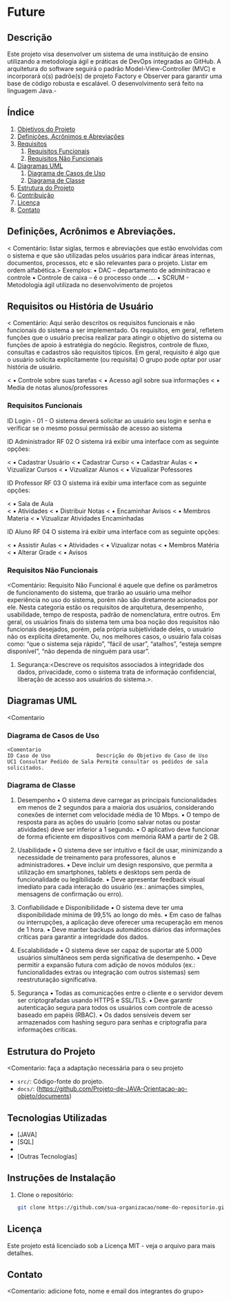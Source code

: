 # Future

## Descrição

Este projeto visa desenvolver um sistema de uma instituição de ensino utilizando a metodologia ágil e práticas de DevOps integradas ao GitHub. A arquitetura do software seguirá o padrão Model-View-Controller (MVC) e incorporará o(s) padrõe(s) de projeto  Factory e Observer para garantir uma base de código robusta e escalável. O desenvolvimento será feito na linguagem Java.-

## Índice

1. [Objetivos do Projeto](#objetivo)
2. [Definições, Acrônimos e Abreviações](#definição)
3. [Requisitos](#requisitos)
   1. [Requisitos Funcionais](#rf)
   2. [Requisitos Não Funcionais](#rnf)
4. [Diagramas UML](#uml)
   1. [Diagrama de Casos de Uso](#uc)
   2. [Diagrama de Classe](#classe)
5. [Estrutura do Projeto](#estrutura)
6. [Contribuição](#contribuição)
7. [Licença](#licença)
8. [Contato](#contato)

## Definições, Acrônimos e Abreviações.
< Comentário: listar siglas, termos e abreviações que estão envolvidas com o
sistema e que são utilizadas pelos usuários para indicar áreas internas, documentos,
processos, etc e são relevantes para o projeto. Listar em ordem alfabética.>
Exemplos:
▪ DAC – departamento de adminitracao e controle
▪ Controle de caixa – é o processo onde ....
▪ SCRUM - Metodologia ágil utilizada no desenvolvimento de projetos

## Requisitos ou História de Usuário
< Comentário: Aqui serão descritos os requisitos funcionais e não funcionais do
sistema a ser implementado. Os requisitos, em geral, refletem funções que o usuário
precisa realizar para atingir o objetivo do sistema ou funções de apoio à estratégia
do negócio. Registros, controle de fluxo, consultas e cadastros são requisitos típicos.
Em geral, requisito é algo que o usuário solicita explicitamente (ou requisita)
O grupo pode optar por usar história de usuário.

< ▪ Controle sobre suas tarefas
< ▪ Acesso agil sobre sua informações
< ▪ Media de notas alunos/professores

   ### Requisitos Funcionais
ID Login - 01 -  O sistema deverá solicitar ao usuário seu login e senha e verificar se o mesmo possui permissão de acesso ao sistema

ID Administrador RF 02 O sistema irá exibir uma interface com as seguinte opções:

< ▪ Cadastrar Usuário
< ▪ Cadastrar Curso
< ▪ Cadastrar Aulas
< ▪ Vizualizar Cursos
< ▪ Vizualizar Alunos
< ▪ Vizualizar Pofessores

ID Professor RF 03 O sistema irá exibir uma interface com as seguinte opções:

< ▪ Sala de Aula   
< ▪ Atividades
< ▪ Distribuir Notas
< ▪ Encaminhar Avisos
< ▪ Membros Materia
< ▪ Vizualizar Atividades Encaminhadas

ID Aluno RF 04 O sistema irá exibir uma interface com as seguinte opções:

< ▪ Assistir Aulas
< ▪ Atividades
< ▪ Vizualizar notas
< ▪ Membros Matéria
< ▪ Alterar Grade
< ▪ Avisos

   ### Requisitos Não Funcionais
   <Comentário: Requisito Não Funcional é aquele que define os parâmetros de
funcionamento do sistema, que trarão ao usuário uma melhor experiência no uso do
sistema, porém não são diretamente acionados por ele. Nesta categoria estão os
requisitos de arquitetura, desempenho, usabilidade, tempo de resposta, padrão de
nomenclatura, entre outros. Em geral, os usuários finais do sistema tem uma boa
noção dos requisitos não funcionais desejados, porém, pela própria subjetividade
deles, o usuário não os explicita diretamente. Ou, nos melhores casos, o usuário fala
coisas como: “que o sistema seja rápido”, “fácil de usar”, “atalhos”, “esteja sempre
disponível”, “não dependa de ninguém para usar”.
1. Segurança:<Descreve os requisitos associados à integridade dos dados, privacidade,
como o sistema trata de informação confidencial, liberação de acesso aos usuários do
sistema.>.

## Diagramas UML
   <Comentario
   
   ### Diagrama de Casos de Uso
    <Comentario 
    ID Caso de Uso               Descrição do Objetivo do Caso de Uso
    UC1 Consultar Pedido de Sala Permite consultar os pedidos de sala solicitados.
   
   ### Diagrama de Classe

1. Desempenho
▪ O sistema deve carregar as principais funcionalidades em menos de 2 segundos para a maioria dos usuários, considerando conexões de internet com velocidade média de 10 Mbps.
▪ O tempo de resposta para as ações do usuário (como salvar notas ou postar atividades) deve ser inferior a 1 segundo.
▪ O aplicativo deve funcionar de forma eficiente em dispositivos com memória RAM a partir de 2 GB.

2. Usabilidade
▪ O sistema deve ser intuitivo e fácil de usar, minimizando a necessidade de treinamento para professores, alunos e administradores.
▪ Deve incluir um design responsivo, que permita a utilização em smartphones, tablets e desktops sem perda de funcionalidade ou legibilidade.
▪ Deve apresentar feedback visual imediato para cada interação do usuário (ex.: animações simples, mensagens de confirmação ou erro).

3. Confiabilidade e Disponibilidade
▪ O sistema deve ter uma disponibilidade mínima de 99,5% ao longo do mês.
▪ Em caso de falhas ou interrupções, a aplicação deve oferecer uma recuperação em menos de 1 hora.
▪ Deve manter backups automáticos diários das informações críticas para garantir a integridade dos dados.

4. Escalabilidade
▪ O sistema deve ser capaz de suportar até 5.000 usuários simultâneos sem perda significativa de desempenho.
▪ Deve permitir a expansão futura com adição de novos módulos (ex.: funcionalidades extras ou integração com outros sistemas) sem reestruturação significativa.

5. Segurança
▪ Todas as comunicações entre o cliente e o servidor devem ser criptografadas usando HTTPS e SSL/TLS.
▪ Deve garantir autenticação segura para todos os usuários com controle de acesso baseado em papéis (RBAC).
▪ Os dados sensíveis devem ser armazenados com hashing seguro para senhas e criptografia para informações críticas.


## Estrutura do Projeto 
<Comentario: faça a adaptação necessária para o seu projeto
- `src/`: Código-fonte do projeto.
- `docs/`: (https://github.com/Projeto-de-JAVA-Orientacao-ao-objeto/documents)

## Tecnologias Utilizadas
- [JAVA]
- [SQL]
- 
- [Outras Tecnologias]

## Instruções de Instalação
1. Clone o repositório:
   ```sh
   git clone https://github.com/sua-organizacao/nome-do-repositorio.git
## Licença
Este projeto está licenciado sob a Licença MIT - veja o arquivo <LICENSE> para mais detalhes.
## Contato
<Comentario: adicione foto, nome e email dos integrantes do grupo>

